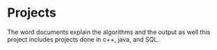 # Projects

The word documents explain the algorithms and the output as well
this project includes projects done in c++, java, and SQL.
